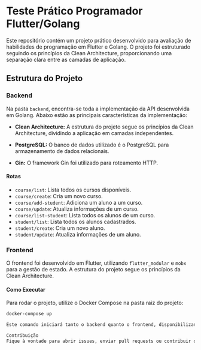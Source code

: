 # Teste Prático Programador Flutter/Golang

Este repositório contém um projeto prático desenvolvido para avaliação de habilidades de programação em Flutter e Golang. O projeto foi estruturado seguindo os princípios da Clean Architecture, proporcionando uma separação clara entre as camadas de aplicação.

## Estrutura do Projeto

### Backend

Na pasta `backend`, encontra-se toda a implementação da API desenvolvida em Golang. Abaixo estão as principais características da implementação:

- **Clean Architecture:** A estrutura do projeto segue os princípios da Clean Architecture, dividindo a aplicação em camadas independentes.

- **PostgreSQL:** O banco de dados utilizado é o PostgreSQL para armazenamento de dados relacionais.

- **Gin:** O framework Gin foi utilizado para roteamento HTTP.

#### Rotas

- `course/list`: Lista todos os cursos disponíveis.
- `course/create`: Cria um novo curso.
- `course/add-student`: Adiciona um aluno a um curso.
- `course/update`: Atualiza informações de um curso.
- `course/list-student`: Lista todos os alunos de um curso.
- `student/list`: Lista todos os alunos cadastrados.
- `student/create`: Cria um novo aluno.
- `student/update`: Atualiza informações de um aluno.

### Frontend

O frontend foi desenvolvido em Flutter, utilizando `flutter_modular` e `mobx` para a gestão de estado. A estrutura do projeto segue os princípios da Clean Architecture.

#### Como Executar

Para rodar o projeto, utilize o Docker Compose na pasta raiz do projeto:

```bash
docker-compose up

Este comando iniciará tanto o backend quanto o frontend, disponibilizando a aplicação completa.

Contribuição
Fique à vontade para abrir issues, enviar pull requests ou contribuir de outras maneiras para melhorar este projeto. Sua contribuição é valiosa!